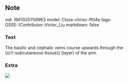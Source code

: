 ## Note
nid: 1661020708963
model: Cloze-chrisc-ff04e
tags: GSSE::!Contributor::Victor_Liu
markdown: false

### Text
The basilic and cephalic veins course upwards through the {{c1::subcutaneous tissue}} (layer) of the arm.

### Extra
<img src="Gray574.png">
